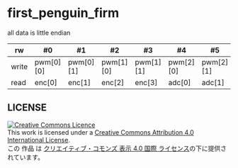 # first_penguin_firm
all data is little endian

| rw| #0| #1| #2| #3| #4| #5| #6| #7|
|---|---|---|---|---|---|---|---|---|
|write|pwm[0][0]|pwm[0][1]|pwm[1][0]|pwm[1][1]|pwm[2][0]|pwm[2][1]|pwm[3][0]|pwm[3][1]|
|read|enc[0]|enc[1]|enc[2]|enc[3]|adc[0]|adc[1]|adc[2]|adc[3]|

## LICENSE
<a rel="license" href="http://creativecommons.org/licenses/by/4.0/"><img alt="Creative Commons Licence" style="border-width:0" src="https://i.creativecommons.org/l/by/4.0/88x31.png" /></a><br />This work is licensed under a <a rel="license" href="http://creativecommons.org/licenses/by/4.0/">Creative Commons Attribution 4.0 International License</a>.
<br />この 作品 は <a rel="license" href="http://creativecommons.org/licenses/by/4.0/">クリエイティブ・コモンズ 表示 4.0 国際 ライセンス</a>の下に提供されています。

